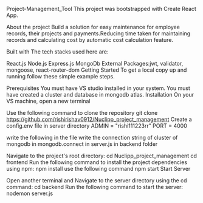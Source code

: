 Project-Management_Tool
This project was bootstrapped with Create React App.

About the project
Build a solution for easy maintenance for employee records, their projects and payments.Reducing time taken for maintaining records and calculating cost by automatic cost calculation feature.

Built with
The tech stacks used here are:

React.js
Node.js
Express.js
MongoDb
External Packages:jwt, validator, mongoose, react-router-dom
Getting Started
To get a local copy up and running follow these simple example steps.

Prerequisites
You must have VS studio installed in your system.
You must have created a cluster and database in mongodb atlas.
Installation
On your VS machine, open a new terminal

Use the following command to clone the repository
git clone https://github.com/rishirishav0912/Nuclipp_project_management
Create a config.env file in server directory
ADMIN = "rishi111223rr"
PORT = 4000

write the following in the file
write the connection string of cluster of mongodb in mongodb.connect in server.js in backend folder

Navigate to the project's root directory:
cd Nuclipp_project_management
cd frontend
Run the following command to install the project dependencies using npm:
npm install
use the following command
npm start
Start Server

Open another terminal and Navigate to the server directory using the cd command:
cd backend
Run the following command to start the server:
nodemon server.js
